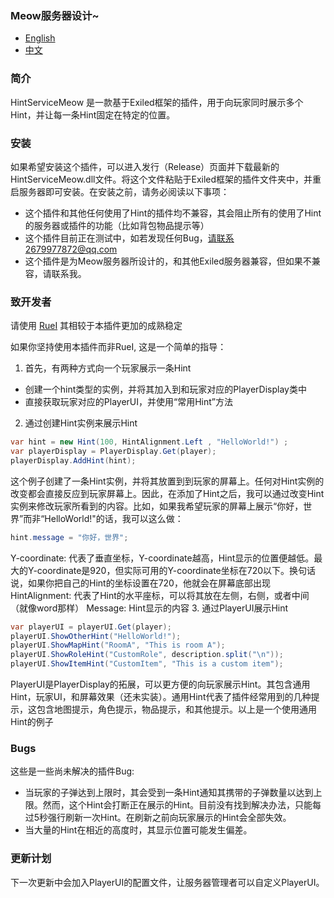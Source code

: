 ### Meow服务器设计~
- [English](https://github.com/MeowServer/HintServiceMeow/blob/main/README.md)
- [中文](https://github.com/MeowServer/HintServiceMeow/blob/main/README_zh.md)
### 简介
HintServiceMeow 是一款基于Exiled框架的插件，用于向玩家同时展示多个Hint，并让每一条Hint固定在特定的位置。

### 安装
如果希望安装这个插件，可以进入发行（Release）页面并下载最新的HintServiceMeow.dll文件。将这个文件粘贴于Exiled框架的插件文件夹中，并重启服务器即可安装。在安装之前，请务必阅读以下事项：
- 这个插件和其他任何使用了Hint的插件均不兼容，其会阻止所有的使用了Hint的服务器或插件的功能（比如背包物品提示等）
- 这个插件目前正在测试中，如若发现任何Bug，请联系2679977872@qq.com
- 这个插件是为Meow服务器所设计的，和其他Exiled服务器兼容，但如果不兼容，请联系我。

### 致开发者
请使用 [RueI](https://github.com/Ruemena/RueI) 其相较于本插件更加的成熟稳定

如果你坚持使用本插件而非RueI, 这是一个简单的指导：
1. 首先，有两种方式向一个玩家展示一条Hint
- 创建一个hint类型的实例，并将其加入到和玩家对应的PlayerDisplay类中
- 直接获取玩家对应的PlayerUI，并使用“常用Hint”方法
2. 通过创建Hint实例来展示Hint
```csharp
var hint = new Hint(100, HintAlignment.Left , "HelloWorld!") ;
var playerDisplay = PlayerDisplay.Get(player);
playerDisplay.AddHint(hint);
 ```
这个例子创建了一条Hint实例，并将其放置到到玩家的屏幕上。任何对Hint实例的改变都会直接反应到玩家屏幕上。因此，在添加了Hint之后，我可以通过改变Hint实例来修改玩家所看到的内容。比如，如果我希望玩家的屏幕上展示“你好，世界”而非“HelloWorld!"的话，我可以这么做：
```csharp
hint.message = "你好，世界";
```
Y-coordinate: 代表了垂直坐标，Y-coordinate越高，Hint显示的位置便越低。最大的Y-coordinate是920，但实际可用的Y-coordinate坐标在720以下。换句话说，如果你把自己的Hint的坐标设置在720，他就会在屏幕底部出现
HintAlignment: 代表了Hint的水平座标，可以将其放在左侧，右侧，或者中间（就像word那样）
Message: Hint显示的内容
3. 通过PlayerUI展示Hint
```csharp
var playerUI = playerUI.Get(player);
playerUI.ShowOtherHint("HelloWorld!");
playerUI.ShowMapHint("RoomA", "This is room A");
playerUI.ShowRoleHint("CustomRole", description.split("\n"));
playerUI.ShowItemHint("CustomItem", "This is a custom item");
```
PlayerUI是PlayerDisplay的拓展，可以更方便的向玩家展示Hint。其包含通用Hint，玩家UI，和屏幕效果（还未实装）。通用Hint代表了插件经常用到的几种提示，这包含地图提示，角色提示，物品提示，和其他提示。以上是一个使用通用Hint的例子
### Bugs
这些是一些尚未解决的插件Bug:
- 当玩家的子弹达到上限时，其会受到一条Hint通知其携带的子弹数量以达到上限。然而，这个Hint会打断正在展示的Hint。目前没有找到解决办法，只能每过5秒强行刷新一次Hint。在刷新之前向玩家展示的Hint会全部失效。
- 当大量的Hint在相近的高度时，其显示位置可能发生偏差。
### 更新计划
下一次更新中会加入PlayerUI的配置文件，让服务器管理者可以自定义PlayerUI。
